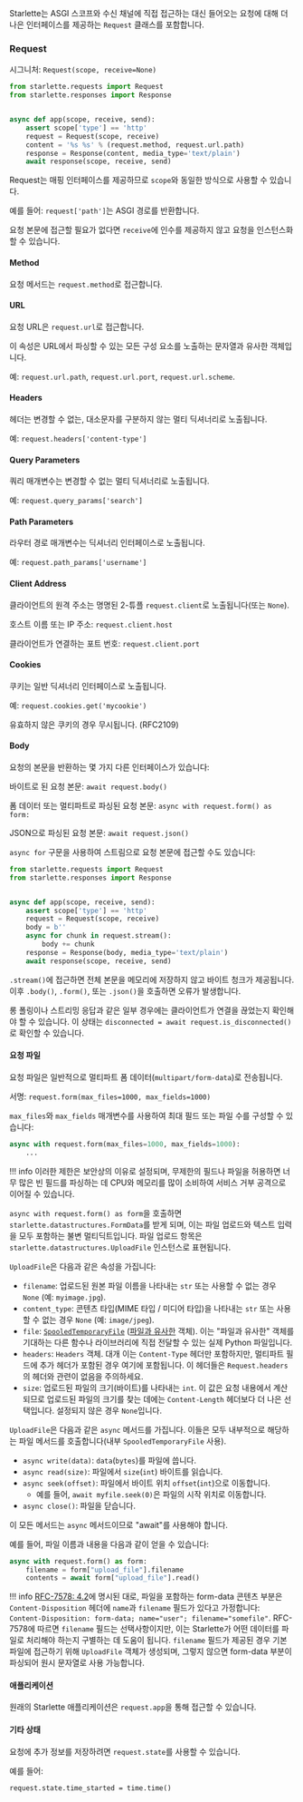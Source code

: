 Starlette는 ASGI 스코프와 수신 채널에 직접 접근하는 대신 들어오는 요청에 대해 더 나은 인터페이스를 제공하는 `Request` 클래스를 포함합니다.

### Request

시그니처: `Request(scope, receive=None)`

```python
from starlette.requests import Request
from starlette.responses import Response


async def app(scope, receive, send):
    assert scope['type'] == 'http'
    request = Request(scope, receive)
    content = '%s %s' % (request.method, request.url.path)
    response = Response(content, media_type='text/plain')
    await response(scope, receive, send)
```

Request는 매핑 인터페이스를 제공하므로 `scope`와 동일한 방식으로 사용할 수 있습니다.

예를 들어: `request['path']`는 ASGI 경로를 반환합니다.

요청 본문에 접근할 필요가 없다면 `receive`에 인수를 제공하지 않고 요청을 인스턴스화할 수 있습니다.

#### Method

요청 메서드는 `request.method`로 접근합니다.

#### URL

요청 URL은 `request.url`로 접근합니다.

이 속성은 URL에서 파싱할 수 있는 모든 구성 요소를 노출하는 문자열과 유사한 객체입니다.

예: `request.url.path`, `request.url.port`, `request.url.scheme`.

#### Headers

헤더는 변경할 수 없는, 대소문자를 구분하지 않는 멀티 딕셔너리로 노출됩니다.

예: `request.headers['content-type']`

#### Query Parameters

쿼리 매개변수는 변경할 수 없는 멀티 딕셔너리로 노출됩니다.

예: `request.query_params['search']`

#### Path Parameters

라우터 경로 매개변수는 딕셔너리 인터페이스로 노출됩니다.

예: `request.path_params['username']`

#### Client Address

클라이언트의 원격 주소는 명명된 2-튜플 `request.client`로 노출됩니다(또는 `None`).

호스트 이름 또는 IP 주소: `request.client.host`

클라이언트가 연결하는 포트 번호: `request.client.port`

#### Cookies

쿠키는 일반 딕셔너리 인터페이스로 노출됩니다.

예: `request.cookies.get('mycookie')`

유효하지 않은 쿠키의 경우 무시됩니다. (RFC2109)

#### Body

요청의 본문을 반환하는 몇 가지 다른 인터페이스가 있습니다:

바이트로 된 요청 본문: `await request.body()`

폼 데이터 또는 멀티파트로 파싱된 요청 본문: `async with request.form() as form:`

JSON으로 파싱된 요청 본문: `await request.json()`

`async for` 구문을 사용하여 스트림으로 요청 본문에 접근할 수도 있습니다:

```python
from starlette.requests import Request
from starlette.responses import Response


async def app(scope, receive, send):
    assert scope['type'] == 'http'
    request = Request(scope, receive)
    body = b''
    async for chunk in request.stream():
        body += chunk
    response = Response(body, media_type='text/plain')
    await response(scope, receive, send)
```

`.stream()`에 접근하면 전체 본문을 메모리에 저장하지 않고 바이트 청크가 제공됩니다. 이후 `.body()`, `.form()`, 또는 `.json()`을 호출하면 오류가 발생합니다.

롱 폴링이나 스트리밍 응답과 같은 일부 경우에는 클라이언트가 연결을 끊었는지 확인해야 할 수 있습니다. 이 상태는 `disconnected = await request.is_disconnected()`로 확인할 수 있습니다.

#### 요청 파일

요청 파일은 일반적으로 멀티파트 폼 데이터(`multipart/form-data`)로 전송됩니다.

서명: `request.form(max_files=1000, max_fields=1000)`

`max_files`와 `max_fields` 매개변수를 사용하여 최대 필드 또는 파일 수를 구성할 수 있습니다:

```python
async with request.form(max_files=1000, max_fields=1000):
    ...
```

!!! info
    이러한 제한은 보안상의 이유로 설정되며, 무제한의 필드나 파일을 허용하면 너무 많은 빈 필드를 파싱하는 데 CPU와 메모리를 많이 소비하여 서비스 거부 공격으로 이어질 수 있습니다.

`async with request.form() as form`을 호출하면 `starlette.datastructures.FormData`를 받게 되며, 이는 파일 업로드와 텍스트 입력을 모두 포함하는 불변 멀티딕트입니다. 파일 업로드 항목은 `starlette.datastructures.UploadFile` 인스턴스로 표현됩니다.

`UploadFile`은 다음과 같은 속성을 가집니다:

* `filename`: 업로드된 원본 파일 이름을 나타내는 `str` 또는 사용할 수 없는 경우 `None` (예: `myimage.jpg`).
* `content_type`: 콘텐츠 타입(MIME 타입 / 미디어 타입)을 나타내는 `str` 또는 사용할 수 없는 경우 `None` (예: `image/jpeg`).
* `file`: <a href="https://docs.python.org/3/library/tempfile.html#tempfile.SpooledTemporaryFile" target="_blank">`SpooledTemporaryFile`</a> (<a href="https://docs.python.org/3/glossary.html#term-file-like-object" target="_blank">파일과 유사한</a> 객체). 이는 "파일과 유사한" 객체를 기대하는 다른 함수나 라이브러리에 직접 전달할 수 있는 실제 Python 파일입니다.
* `headers`: `Headers` 객체. 대개 이는 `Content-Type` 헤더만 포함하지만, 멀티파트 필드에 추가 헤더가 포함된 경우 여기에 포함됩니다. 이 헤더들은 `Request.headers`의 헤더와 관련이 없음을 주의하세요.
* `size`: 업로드된 파일의 크기(바이트)를 나타내는 `int`. 이 값은 요청 내용에서 계산되므로 업로드된 파일의 크기를 찾는 데에는 `Content-Length` 헤더보다 더 나은 선택입니다. 설정되지 않은 경우 `None`입니다.

`UploadFile`은 다음과 같은 `async` 메서드를 가집니다. 이들은 모두 내부적으로 해당하는 파일 메서드를 호출합니다(내부 `SpooledTemporaryFile` 사용).

* `async write(data)`: `data`(`bytes`)를 파일에 씁니다.
* `async read(size)`: 파일에서 `size`(`int`) 바이트를 읽습니다.
* `async seek(offset)`: 파일에서 바이트 위치 `offset`(`int`)으로 이동합니다.
    * 예를 들어, `await myfile.seek(0)`은 파일의 시작 위치로 이동합니다.
* `async close()`: 파일을 닫습니다.

이 모든 메서드는 `async` 메서드이므로 "await"를 사용해야 합니다.

예를 들어, 파일 이름과 내용을 다음과 같이 얻을 수 있습니다:

```python
async with request.form() as form:
    filename = form["upload_file"].filename
    contents = await form["upload_file"].read()
```

!!! info
    [RFC-7578: 4.2](https://www.ietf.org/rfc/rfc7578.txt)에 명시된 대로, 파일을 포함하는 form-data 콘텐츠 부분은 
    `Content-Disposition` 헤더에 `name`과 `filename` 필드가 있다고 가정합니다: `Content-Disposition: form-data;
    name="user"; filename="somefile"`. RFC-7578에 따르면 `filename` 필드는 선택사항이지만, 이는 
    Starlette가 어떤 데이터를 파일로 처리해야 하는지 구별하는 데 도움이 됩니다. `filename` 필드가 제공된 경우 
    기본 파일에 접근하기 위해 `UploadFile` 객체가 생성되며, 그렇지 않으면 form-data 부분이 파싱되어 원시 문자열로 사용 가능합니다.

#### 애플리케이션

원래의 Starlette 애플리케이션은 `request.app`을 통해 접근할 수 있습니다.

#### 기타 상태

요청에 추가 정보를 저장하려면 `request.state`를 사용할 수 있습니다.

예를 들어:

`request.state.time_started = time.time()`
